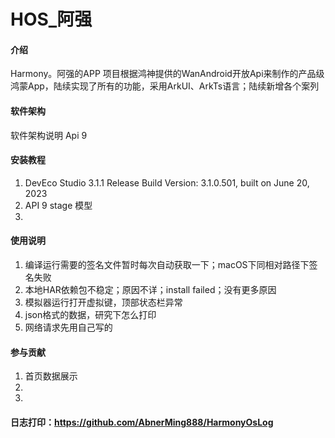 # HOS_阿强

#### 介绍
Harmony。阿强的APP
项目根据鸿神提供的WanAndroid开放Api来制作的产品级鸿蒙App，陆续实现了所有的功能，采用ArkUI、ArkTs语言；陆续新增各个案列

#### 软件架构
软件架构说明
Api 9


#### 安装教程

1.  DevEco Studio 3.1.1 Release  Build Version: 3.1.0.501, built on June 20, 2023
2.  API 9 stage 模型
3.  

#### 使用说明

1.  编译运行需要的签名文件暂时每次自动获取一下；macOS下同相对路径下签名失败
2.  本地HAR依赖包不稳定；原因不详；install failed；没有更多原因
3.  模拟器运行打开虚拟键，顶部状态栏异常
4.  json格式的数据，研究下怎么打印
5.  网络请求先用自己写的

#### 参与贡献

1.  首页数据展示
2.  
3.  



#### 日志打印：https://github.com/AbnerMing888/HarmonyOsLog



